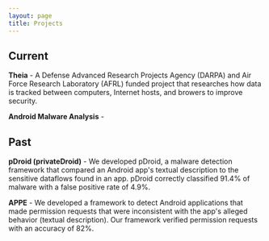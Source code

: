 ```yaml
---
layout: page
title: Projects
---
```


## Current

__Theia__ - A Defense Advanced Research Projects Agency (DARPA) and Air Force Research Laboratory (AFRL) funded project that researches how data is tracked between computers, Internet hosts, and browers to improve security.

__Android Malware Analysis__ - 


## Past

__pDroid (privateDroid)__ - We developed pDroid, a malware detection framework that compared an Android app's textual description to the sensitive dataflows found in an app. pDroid correctly classified 91.4% of malware with a false positive rate of 4.9%.

__APPE__ - We developed a framework to detect Android applications that made permission requests that were inconsistent with the app's alleged behavior (textual description). Our framework verified permission requests with an accuracy of 82%.

[appe_poster]: [APPE] "APPE"
[appe_presentation]: [APPE_PRES] "APPE_PRESENTATION"
[pDroid]: [pDroid] "pDroid"
[pDroid_slides]: [pDroid_slides] "pDroid_slides"
